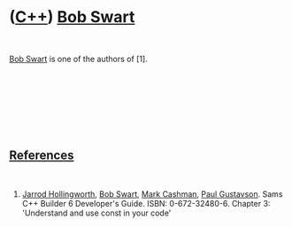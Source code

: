 
 

 

 

 

 

([C++](Cpp.md)) [Bob Swart](CppBobSwart.md)
=============================================

 

[Bob Swart](CppBobSwart.md) is one of the authors of \[1\].

 

 

 

 

[References](CppReferences.md)
-------------------------------

 

1.  [Jarrod Hollingworth](CppJarrodHollingworth.md), [Bob
    Swart](CppBobSwart.md), [Mark Cashman](CppMarkCashman.md), [Paul
    Gustavson](CppPaulGustavson.md). Sams C++ Builder 6
    Developer's Guide. ISBN: 0-672-32480-6. Chapter 3: 'Understand and
    use const in your code'

 

 

 

 

 

 

